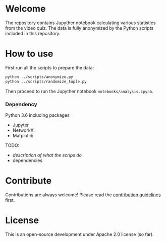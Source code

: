 # Welcome

The repository contains Jupyther notebook calculating various statistics from the video quiz. The data is fully anonymized by the Python scripts included in this repository.

# How to use

First run all the scripts to prepare the data:
```bash
python ../scripts/anonymize.py
python ../scripts/randomize_tuple.py
```
Then proceed to run the Jupyther notebook ```notebooks/analysis.ipynb```.

### Dependency

Python 3.6 including packages
- Jupyter
- NetworkX
- Matplotlib

TODO:
- _description of what the scrips do_
- dependencies

# Contribute

Contributions are always welcome!
Please read the [contribution guidelines](contributing.md) first.

# License

This is an open-source development under Apache 2.0 license (so far).

